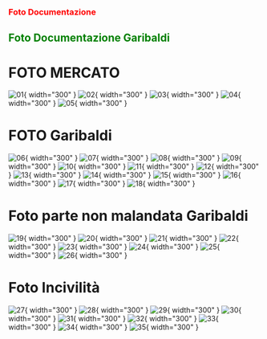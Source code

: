 ### <font color="red">Foto Documentazione</font>
## <font color="green">Foto Documentazione Garibaldi</font>

# FOTO MERCATO
![01](<mercato-03.jpg>){ width="300" }
![02](<mercato-04.jpg>){ width="300" }
![03](<mercato-05.jpg>){ width="300" }
![04](<mercato-06.jpg>){ width="300" }
![05](<mercato-07.jpg>){ width="300" }

# FOTO Garibaldi 
![06](<piazza-garibaldi.jpg>){ width="300" }
![07](<piazza-garibaldi-02.jpg>){ width="300" }
![08](<piazza-garibaldi-03.jpg>){ width="300" }
![09](<albero-letto.jpg>){ width="300" }
![10](<statua.jpg>){ width="300" }
![11](<coca.jpg>){ width="300" }
![12](<sporco.jpg>){ width="300" }
![13](<sporco-02.jpg>){ width="300" }
![14](<sporco-boh.jpg>){ width="300" }
![15](<cratere.jpg>){ width="300" }
![16](<parcheggio.jpg>){ width="300" }
![17](<piccioni.jpg>){ width="300" }
![18](<striscione.jpg>){ width="300" }

# Foto parte non malandata Garibaldi
![19](<bar.jpg>){ width="300" }
![20](<bar-02.jpg>){ width="300" }
![21](<baretto.jpg>){ width="300" }
![22](<insegna.jpg>){ width="300" }
![23](<mercato-01no.jpg>){ width="300" }
![24](<mercato-02no.jpg>){ width="300" }
![25](<mercato-08no.jpg>){ width="300" }
![26](<mercato-09no.jpg>){ width="300" }

# Foto Incivilità
![27](<albero-tubo.jpg>){ width="300" }
![28](<ascensore.jpg>){ width="300" }
![29](<ascensore-02.jpg>){ width="300" }
![30](<cestino-01.jpg>){ width="300" }
![31](<cestino-02.jpg>){ width="300" }
![32](<cestino-03.jpg>){ width="300" }
![33](<parco.jpg>){ width="300" }
![34](<scopa.jpg>){ width="300" }
![35](<spazzatura.jpg>){ width="300" }


